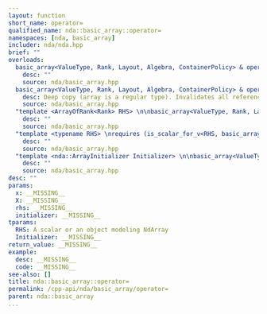 ```yaml
---
layout: function
short_name: operator=
qualified_name: nda::basic_array::operator=
namespaces: [nda, basic_array]
includer: nda/nda.hpp
brief: ""
overloads:
  basic_array<ValueType, Rank, Layout, Algebra, ContainerPolicy> & operator=(basic_array<ValueType, Rank, Layout, Algebra, ContainerPolicy> && x):
    desc: ""
    source: nda/basic_array.hpp
  basic_array<ValueType, Rank, Layout, Algebra, ContainerPolicy> & operator=(const basic_array<ValueType, Rank, Layout, Algebra, ContainerPolicy> & X):
    desc: Deep copy (array is a regular type). Invalidates all references to the storage.
    source: nda/basic_array.hpp
  "template <ArrayOfRank<Rank> RHS> \n\nbasic_array<ValueType, Rank, Layout, Algebra, ContainerPolicy> & operator=(const RHS & rhs) noexcept":
    desc: ""
    source: nda/basic_array.hpp
  "template <typename RHS> \nrequires (is_scalar_for_v<RHS, basic_array>) \n\nbasic_array<ValueType, Rank, Layout, Algebra, ContainerPolicy> & operator=(const RHS & rhs) noexcept":
    desc: ""
    source: nda/basic_array.hpp
  "template <nda::ArrayInitializer Initializer> \n\nbasic_array<ValueType, Rank, Layout, Algebra, ContainerPolicy> & operator=(const Initializer & initializer) noexcept":
    desc: ""
    source: nda/basic_array.hpp
desc: ""
params:
  x: __MISSING__
  X: __MISSING__
  rhs: __MISSING__
  initializer: __MISSING__
tparams:
  RHS: A scalar or an object modeling NdArray
  Initializer: __MISSING__
return_value: __MISSING__
example:
  desc: __MISSING__
  code: __MISSING__
see-also: []
title: nda::basic_array::operator=
permalink: /cpp-api/nda/basic_array/operator=
parent: nda::basic_array
...
```


